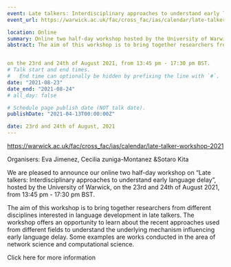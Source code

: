 ```yaml
---
event: Late talkers: Interdisciplinary approaches to understand early language delay
event_url: https://warwick.ac.uk/fac/cross_fac/ias/calendar/late-talker-workshop-2021

location: Online
summary: Online two half-day workshop hosted by the University of Warwick.
abstract: The aim of this workshop is to bring together researchers from different disciplines interested in language development in late talkers. The workshop offers an opportunity to learn about the recent approaches used from different fields to understand the underlying mechanism influencing early language delay. Some examples are works conducted in the area of network science and computational science.


on the 23rd and 24th of August 2021, from 13:45 pm - 17:30 pm BST.
# Talk start and end times.
#   End time can optionally be hidden by prefixing the line with `#`.
date: "2021-08-23"
date_end: "2021-08-24"
# all_day: false

# Schedule page publish date (NOT talk date).
publishDate: "2021-04-13T00:00:00Z"

date: 23rd and 24th of August, 2021
---
```

https://warwick.ac.uk/fac/cross_fac/ias/calendar/late-talker-workshop-2021

Organisers: Eva Jimenez, Cecilia zuniga-Montanez &Sotaro Kita

We are pleased to announce our online two half-day workshop on “Late talkers: Interdisciplinary approaches to understand early language delay”, hosted by the University of Warwick, on the 23rd and 24th of August 2021, from 13:45 pm - 17:30 pm BST.

The aim of this workshop is to bring together researchers from different disciplines interested in language development in late talkers. The workshop offers an opportunity to learn about the recent approaches used from different fields to understand the underlying mechanism influencing early language delay. Some examples are works conducted in the area of network science and computational science.

Click here for more information

